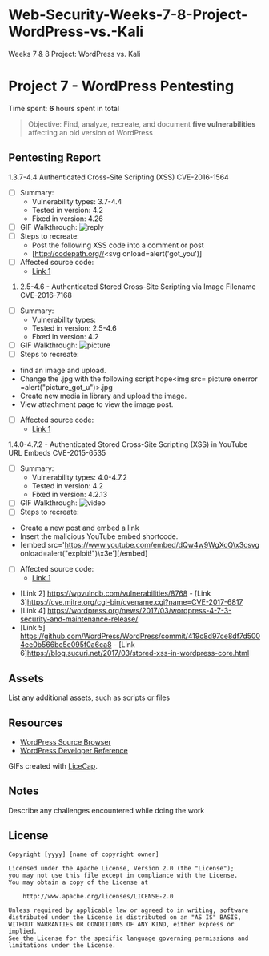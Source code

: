 # Web-Security-Weeks-7-8-Project-WordPress-vs.-Kali
Weeks 7 &amp; 8 Project: WordPress vs. Kali

# Project 7 - WordPress Pentesting

Time spent: **6** hours spent in total

> Objective: Find, analyze, recreate, and document **five vulnerabilities** affecting an old version of WordPress

## Pentesting Report

1.3.7-4.4 Authenticated Cross-Site Scripting (XSS) CVE-2016-1564 
  - [ ] Summary: 
    - Vulnerability types: 3.7-4.4	
    - Tested in version: 4.2
    - Fixed in version: 4.26
  - [ ] GIF Walkthrough: ![reply](https://user-images.githubusercontent.com/55426354/79058665-d1ece000-7c3e-11ea-992d-961c92d0f2e7.gif)
  - [ ] Steps to recreate:
     - Post the following XSS code into a comment or post 
     - [http://codepath.org//<svg onload=alert('got_you')]
  - [ ] Affected source code: 
    - [Link 1](https://core.trac.wordpress.org/browser/tags/version/src/source_file.php)
 
1. 2.5-4.6 - Authenticated Stored Cross-Site Scripting via Image Filename CVE-2016-7168 
 - [ ] Summary: 
    - Vulnerability types:
    - Tested in version: 2.5-4.6
    - Fixed in version: 4.2
  - [ ] GIF Walkthrough: ![picture](https://user-images.githubusercontent.com/55426354/79058836-d1eddf80-7c40-11ea-972c-f45bbde089b9.gif)
  - [ ] Steps to recreate:  
  - find an image and upload.
  - Change the .jpg with the following script hope<img src= picture onerror =alert("picture_got_u")>.jpg
  - Create new media in library and upload the image.
  - View attachment page to view the image post.
 - [ ] Affected source code: 
    - [Link 1](https://core.trac.wordpress.org/browser/tags/version/src/source_file.php)

1.4.0-4.7.2 - Authenticated Stored Cross-Site Scripting (XSS) in YouTube URL Embeds CVE-2015-6535 
  - [ ] Summary: 
    - Vulnerability types: 4.0-4.7.2
    - Tested in version: 4.2
    - Fixed in version: 4.2.13
  - [ ] GIF Walkthrough: ![video](https://user-images.githubusercontent.com/55426354/79059136-b2f14c80-7c44-11ea-92db-90ec9597cbcb.gif)
  - [ ] Steps to recreate: 
   - Create a new post and embed a link
   - Insert the malicious YouTube embed shortcode.
   - [embed src='https://www.youtube.com/embed/dQw4w9WgXcQ\x3csvg onload=alert("exploit!")\x3e'][/embed]
  - [ ] Affected source code:
    - [Link 1](https://core.trac.wordpress.org/browser/tags/version/src/source_file.php)	
   - [Link 2] https://wpvulndb.com/vulnerabilities/8768
    - [Link 3]https://cve.mitre.org/cgi-bin/cvename.cgi?name=CVE-2017-6817
   - [Link 4] https://wordpress.org/news/2017/03/wordpress-4-7-3-security-and-maintenance-release/
   - [Link 5] https://github.com/WordPress/WordPress/commit/419c8d97ce8df7d5004ee0b566bc5e095f0a6ca8
    - [Link 6]https://blog.sucuri.net/2017/03/stored-xss-in-wordpress-core.html


## Assets

List any additional assets, such as scripts or files

## Resources

- [WordPress Source Browser](https://core.trac.wordpress.org/browser/)
- [WordPress Developer Reference](https://developer.wordpress.org/reference/)

GIFs created with [LiceCap](http://www.cockos.com/licecap/).

## Notes

Describe any challenges encountered while doing the work

## License

    Copyright [yyyy] [name of copyright owner]

    Licensed under the Apache License, Version 2.0 (the "License");
    you may not use this file except in compliance with the License.
    You may obtain a copy of the License at

        http://www.apache.org/licenses/LICENSE-2.0

    Unless required by applicable law or agreed to in writing, software
    distributed under the License is distributed on an "AS IS" BASIS,
    WITHOUT WARRANTIES OR CONDITIONS OF ANY KIND, either express or implied.
    See the License for the specific language governing permissions and
    limitations under the License.